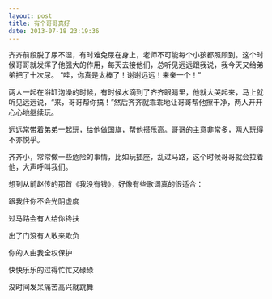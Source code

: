 ```yaml
---
layout: post
title: 有个哥哥真好
date: 2013-07-18 23:19:36
---
```




齐齐前段脱了尿不湿，有时难免尿在身上，老师不可能每个小孩都照顾到。这个时候哥哥就发挥了他强大的作用，每天去接他们，总听见远远跟我说，我今天又给弟弟把了十次尿。
“哇，你真是太棒了！谢谢远远！来亲一个！”


两人一起在浴缸泡澡的时候，有时候水滴到了齐齐眼睛里，他就大哭起来，马上就听见远远说，“来，哥哥帮你搞！”然后齐齐就乖乖地让哥哥帮他擦干净，两人开开心心地继续玩。

远远常带着弟弟一起玩，给他做国旗，帮他搭乐高。哥哥的主意非常多，两人玩得不亦悦乎。

齐齐小，常常做一些危险的事情，比如玩插座，乱过马路，这个时候哥哥就会拉着他，大声呼叫我们。

想到从前赵传的那首《我没有钱》，好像有些歌词真的很适合：



跟我住你不会光阴虚度

过马路会有人给你搀扶

出了门没有人敢来欺负

你的人由我全权保护

快快乐乐的过得忙忙又碌碌

没时间发呆痛苦高兴就跳舞


